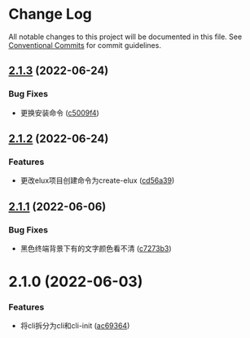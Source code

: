 # Change Log

All notable changes to this project will be documented in this file.
See [Conventional Commits](https://conventionalcommits.org) for commit guidelines.

## [2.1.3](https://github.com/hiisea/elux/compare/@elux/cli-init@2.1.2...@elux/cli-init@2.1.3) (2022-06-24)


### Bug Fixes

* 更换安装命令 ([c5009f4](https://github.com/hiisea/elux/commit/c5009f4387dbbdb07f5655b9250511e2ac10fdec))





## [2.1.2](https://github.com/hiisea/elux/compare/@elux/cli-init@2.1.1...@elux/cli-init@2.1.2) (2022-06-24)


### Features

* 更改elux项目创建命令为create-elux ([cd56a39](https://github.com/hiisea/elux/commit/cd56a394ee0d352baf66e4a04ef762fc45fa483e))





## [2.1.1](https://github.com/hiisea/elux/compare/@elux/cli-init@2.1.0...@elux/cli-init@2.1.1) (2022-06-06)


### Bug Fixes

* 黑色终端背景下有的文字颜色看不清 ([c7273b3](https://github.com/hiisea/elux/commit/c7273b3c229550dc022d3b0490888be2e9bb701e))





# 2.1.0 (2022-06-03)


### Features

* 将cli拆分为cli和cli-init ([ac69364](https://github.com/hiisea/elux/commit/ac69364c2e7dcb5a74f2fbd268a59a9bc79e8865))
